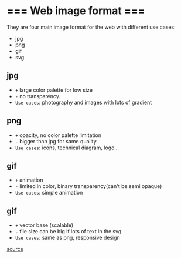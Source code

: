 # === Web image format ===

They are four main image format for the web with different use cases:
- jpg
- png
- gif
- svg

## jpg

- `+` large color palette for low size
- `-` no transparency.
- `Use cases`: photography and images with lots of gradient

## png

- `+` opacity, no color palette limitation
- `-` bigger than jpg for same quality
- `Use cases`: icons, technical diagram, logo...

## gif

- `+` animation
- `-` limited in color, binary transparency(can't be semi opaque)
- `Use cases`: simple animation

## gif

- `+` vector base (scalable)
- `-` file size can be big if lots of text in the svg
- `Use cases`: same as png, responsive design

[source](https://internetingishard.netlify.app/html-and-css/links-and-images/#image-formats)
